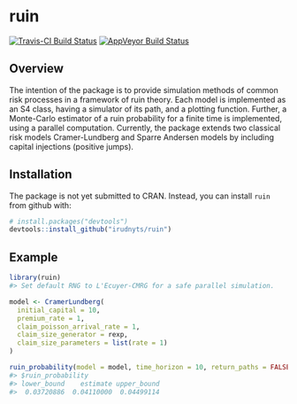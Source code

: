 
<!-- README.md is generated from README.Rmd. Please edit that file -->

# ruin

[![Travis-CI Build
Status](https://travis-ci.org/irudnyts/ruin.svg?branch=master)](https://travis-ci.org/irudnyts/ruin)
[![AppVeyor Build
Status](https://ci.appveyor.com/api/projects/status/github/irudnyts/ruin?branch=master&svg=true)](https://ci.appveyor.com/project/irudnyts/ruin)

## Overview

The intention of the package is to provide simulation methods of common
risk processes in a framework of ruin theory. Each model is implemented
as an S4 class, having a simulator of its path, and a plotting function.
Further, a Monte-Carlo estimator of a ruin probability for a finite time
is implemented, using a parallel computation. Currently, the package
extends two classical risk models Cramer-Lundberg and Sparre Andersen
models by including capital injections (positive jumps).

## Installation

The package is not yet submitted to CRAN. Instead, you can install
`ruin` from github with:

``` r
# install.packages("devtools")
devtools::install_github("irudnyts/ruin")
```

## Example

``` r
library(ruin)
#> Set default RNG to L'Ecuyer-CMRG for a safe parallel simulation.

model <- CramerLundberg(
  initial_capital = 10,
  premium_rate = 1,
  claim_poisson_arrival_rate = 1,
  claim_size_generator = rexp,
  claim_size_parameters = list(rate = 1)
)

ruin_probability(model = model, time_horizon = 10, return_paths = FALSE)
#> $ruin_probability
#> lower_bound    estimate upper_bound 
#>  0.03720886  0.04110000  0.04499114
```
